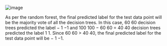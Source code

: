 ![image](https://user-images.githubusercontent.com/89120960/232274461-aecf2ace-44d9-4a03-9cbd-ee5b381af21a.png)


<p>
  As per the random forest, the final predicted label for the test data point will be the majority vote of all the decision trees. In this case, 
60
60 decision trees predicted the label 
−
1
−1 and 
100
100 − 
60
60 = 
40
40 decision trees predicted the label 
1
1. Since 
60
60 > 
40
40, the final predicted label for the test data point will be 
−
1
−1.
</p>
